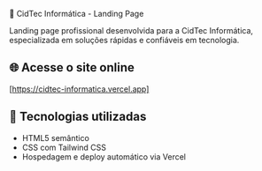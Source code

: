 🚀 CidTec Informática - Landing Page

Landing page profissional desenvolvida para a CidTec Informática, especializada em soluções rápidas e confiáveis em tecnologia.

## 🌐 Acesse o site online

[https://cidtec-informatica.vercel.app]

## 🧰 Tecnologias utilizadas

- HTML5 semântico  
- CSS com Tailwind CSS  
- Hospedagem e deploy automático via Vercel
